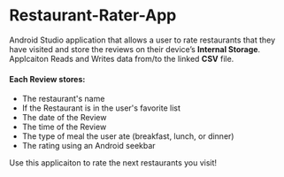 # Restaurant-Rater-App


Android Studio application that allows a user to rate restaurants that they have visited and store the reviews on their device’s **Internal Storage**. Applcaiton Reads and Writes data from/to the linked **CSV** file.

#### Each **Review** stores:
* The restaurant's name 
* If the Restaurant is in the user's favorite list 
* The date of the Review
* The time of the Review
* The type of meal the user ate (breakfast, lunch, or dinner)
* The rating using an Android seekbar

Use this applicaiton to rate the next restaurants you visit!
